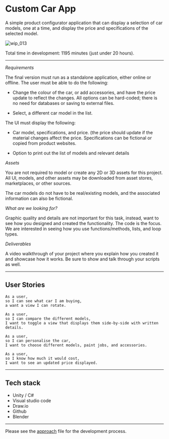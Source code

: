 # Custom Car App

A simple product configurator application that can display a selection of car models, one at a time, and display the price and specifications of the selected model.

![wip_013](wip/wip_013.gif)

Total time in development: 1195 minutes (just under 20 hours).

---

*Requirements*

The final version must run as a standalone application, either online or offline. The user must be able to do the following:

- Change the colour of the car, or add accessories, and have the price update to reflect the changes. All options can be hard-coded; there is no need for databases or saving to external files.

- Select, a different car model in the list.

The UI must display the following:

- Car model, specifications, and price. (the price should update if the material changes affect the price. Specifications can be fictional or copied from product websites. 

- Option to print out the list of models and relevant details

*Assets*

You are not required to model or create any 2D or 3D assets for this project. All UI, models, and other assets may be downloaded from asset stores, marketplaces, or other sources.

The car models do not have to be real/existing models, and the associated information can also be fictional.

*What are we looking for?*

Graphic quality and details are not important for this task, instead, want to see how you designed and created the functionality. The code is the focus.
We are interested in seeing how you use functions/methods, lists, and loop types.

*Deliverables*

A video walkthrough of your project where you explain how you created it and showcase how it works. Be sure to show and talk through your scripts as well.

---

## User Stories

```
As a user,
so I can see what car I am buying,
a want a view I can rotate.
```

```
As a user,
so I can compare the different models,
I want to toggle a view that displays them side-by-side with written details.
```

```
As a user, 
so I can personalise the car,
I want to choose different models, paint jobs, and accessories.
```

```
As a user,
so I know how much it would cost,
I want to see an updated price displayed.
```

---
## Tech stack
- Unity / C#
- Visual studio code
- Draw.io
- Github
- Blender
---

Please see the [approach](APPROACH.md) file for the development process.

